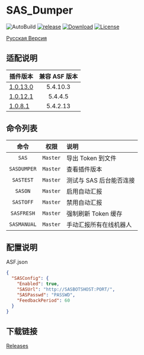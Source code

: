 # SAS_Dumper

![AutoBuild][workflow_b] [![release][release_b]][release] [![Download][download_b]][release] [![License][license_b]][license]

[Русская Версия](README.ru.md)

## 适配说明

| 插件版本                                                               | 兼容 ASF 版本 |
| ---------------------------------------------------------------------- | :-----------: |
| [1.0.13.0](https://github.com/chr233/SAS_Dumper/releases/tag/1.0.13.0) |   5.4.10.3    |
| [1.0.12.1](https://github.com/chr233/SAS_Dumper/releases/tag/1.0.12.1) |    5.4.4.5    |
| [1.0.8.1](https://github.com/chr233/SAS_Dumper/releases/tag/1.0.8.1)   |   5.4.2.13    |

## 命令列表

|    命令     |   权限   | 说明                    |
| :---------: | :------: | :---------------------- |
|    `SAS`    | `Master` | 导出 Token 到文件       |
| `SASDUMPER` | `Master` | 查看插件版本            |
|  `SASTEST`  | `Master` | 测试与 SAS 后台能否连接 |
|   `SASON`   | `Master` | 启用自动汇报            |
|  `SASTOFF`  | `Master` | 禁用自动汇报            |
| `SASFRESH`  | `Master` | 强制刷新 Token 缓存     |
| `SASMANUAL` | `Master` | 手动汇报所有在线机器人  |

## 配置说明

ASF.json

```json
{
  "SASConfig": {
    "Enabled": true,
    "SASUrl": "http://SASBOTSHOST:PORT/",
    "SASPasswd": "PASSWD",
    "FeedbackPeriod": 60
  }
}
```

## 下载链接

[Releases](https://github.com/chr233/SAS_Dumper/releases)

[workflow_b]: https://img.shields.io/github/actions/workflow/status/chr233/SAS_Dumper/autobuild.yml?logo=github
[download_b]: https://img.shields.io/github/downloads/chr233/SAS_Dumper/total
[release]: https://github.com/chr233/SAS_Dumper/releases
[release_b]: https://img.shields.io/github/v/release/chr233/SAS_Dumper
[license]: https://github.com/chr233/SAS_Dumper/blob/master/license
[license_b]: https://img.shields.io/github/license/chr233/SAS_Dumper

